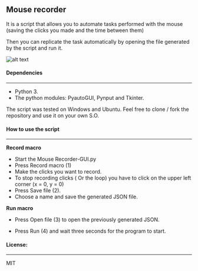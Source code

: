 ## Mouse recorder

It is a script that allows you to automate tasks performed with the mouse (saving the clicks you made and the time between them)

Then you can replicate the task automatically by opening the file generated by the script and run it.

![alt text](https://i.ibb.co/YW5wJP6/screen-mouse.png )



####  Dependencies

----

- Python 3.
- The python modules: PyautoGUI, Pynput and Tkinter.

The script was tested on Windows and Ubuntu. Feel free to clone / fork the repository and use it on your own S.O.

####  How to use the script

----

**Record macro**

- Start the Mouse Recorder-GUI.py
- Press Record macro (1)
- Make the clicks you want to record.
- To stop recording clicks ( Or the loop)  you have to click on the upper left corner (x = 0, y = 0)
- Press Save file (2).  
- Choose a name and save the generated JSON file.

**Run macro**

- Press Open file (3) to open the previously generated JSON.

- Press Run (4) and wait three seconds for the program to start. 

####  License:

-----

MIT

